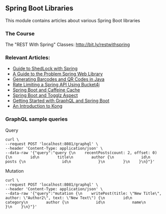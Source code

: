 ## Spring Boot Libraries

This module contains articles about various Spring Boot libraries

### The Course
The "REST With Spring" Classes: http://bit.ly/restwithspring

### Relevant Articles:

- [Guide to ShedLock with Spring](https://www.surya.com/shedlock-spring)
- [A Guide to the Problem Spring Web Library](https://www.surya.com/problem-spring-web)
- [Generating Barcodes and QR Codes in Java](https://www.surya.com/java-generating-barcodes-qr-codes)
- [Rate Limiting a Spring API Using Bucket4j](https://www.surya.com/spring-bucket4j)
- [Spring Boot and Caffeine Cache](https://www.surya.com/spring-boot-caffeine-cache)
- [Spring Boot and Togglz Aspect](https://www.surya.com/spring-togglz)
- [Getting Started with GraphQL and Spring Boot](https://www.surya.com/spring-graphql)
- [An Introduction to Kong](https://www.surya.com/kong)

### GraphQL sample queries

Query
```shell script
curl \
--request POST 'localhost:8081/graphql' \
--header 'Content-Type: application/json' \
--data-raw '{"query":"query {\n    recentPosts(count: 2, offset: 0) {\n        id\n        title\n        author {\n            id\n            posts {\n                id\n            }\n        }\n    }\n}"}'
```

Mutation
```shell script
curl \
--request POST 'localhost:8081/graphql' \
--header 'Content-Type: application/json' \
--data-raw '{"query":"mutation {\n    writePost(title: \"New Title\", author: \"Author2\", text: \"New Text\") {\n        id\n        category\n        author {\n            id\n            name\n        }\n    }\n}"}'
```
